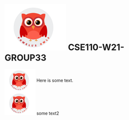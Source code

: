 # <img src="/admin/images/group33_logo.png" alt="owl" width="200"/>  CSE110-W21-GROUP33 

<div>
    <img src="/admin/images/group33_logo.png" style="vertical-align: middle;" width="100px"/>
    <span style="vertical-align: middle;">Here is some text.</span>
</div>

<!-- Case 2) image height is bigger than text height -->
<div>
  <img class="img-valign" src="/admin/images/group33_logo.png" width="100px" alt="" />
  <span class="text2">some text2</span>
  
</div>

